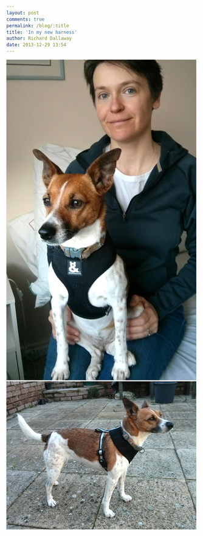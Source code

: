 ```yaml
---
layout: post
comments: true
permalink: /blog/:title
title: 'In my new harness'
author: Richard Dallaway
date: 2013-12-29 13:54
---
```


<div><a href="/media/tp_IMG_20131229_134025~2.jpg"><img src="/media/tp_thumb_IMG_20131229_134025~2.jpg" width="500" height="844"/></a></div><div><a href="/media/tp_IMG_20131229_134941~2.jpg"><img src="/media/tp_thumb_IMG_20131229_134941~2.jpg" width="500" height="390"/></a></div>


   
      
